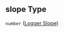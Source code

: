 ## slope Type

`number` ([Logger Slope](iea43\_wra_data_model-properties-measurement-location-measurement-location-properties-measurement-point-measurement-point-properties-sensor-configuration-sensor-configuration-properties-logger-slope.md))
